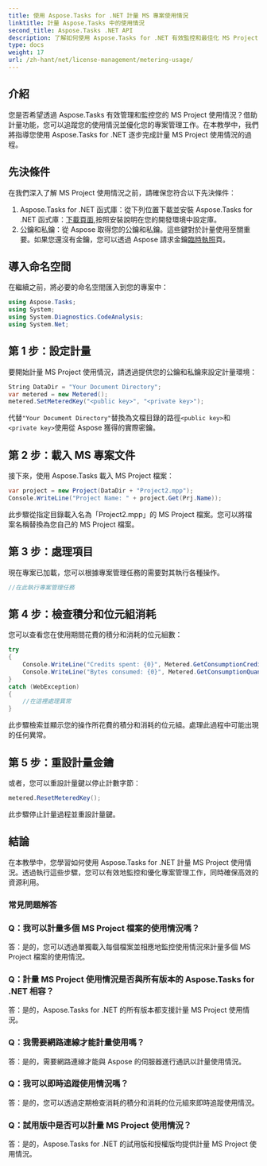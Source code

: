 ```yaml
---
title: 使用 Aspose.Tasks for .NET 計量 MS 專案使用情況
linktitle: 計量 Aspose.Tasks 中的使用情況
second_title: Aspose.Tasks .NET API
description: 了解如何使用 Aspose.Tasks for .NET 有效監控和最佳化 MS Project 使用情況。高效專案管理的逐步指南。
type: docs
weight: 17
url: /zh-hant/net/license-management/metering-usage/
---
```

## 介紹
您是否希望透過 Aspose.Tasks 有效管理和監控您的 MS Project 使用情況？借助計量功能，您可以追蹤您的使用情況並優化您的專案管理工作。在本教學中，我們將指導您使用 Aspose.Tasks for .NET 逐步完成計量 MS Project 使用情況的過程。
## 先決條件
在我們深入了解 MS Project 使用情況之前，請確保您符合以下先決條件：
1.  Aspose.Tasks for .NET 函式庫：從下列位置下載並安裝 Aspose.Tasks for .NET 函式庫：[下載頁面](https://releases.aspose.com/tasks/net/),按照安裝說明在您的開發環境中設定庫。
2. 公鑰和私鑰：從 Aspose 取得您的公鑰和私鑰。這些鍵對於計量使用至關重要。如果您還沒有金鑰，您可以透過 Aspose 請求金鑰[臨時執照](https://purchase.aspose.com/temporary-license/)頁。

## 導入命名空間
在繼續之前，將必要的命名空間匯入到您的專案中：
```csharp
using Aspose.Tasks;
using System;
using System.Diagnostics.CodeAnalysis;
using System.Net;

```
## 第 1 步：設定計量
要開始計量 MS Project 使用情況，請透過提供您的公鑰和私鑰來設定計量環境：
```csharp
String DataDir = "Your Document Directory";
var metered = new Metered();
metered.SetMeteredKey("<public key>", "<private key>");
```
代替`"Your Document Directory"`替換為文檔目錄的路徑`<public key>`和`<private key>`使用從 Aspose 獲得的實際密鑰。
## 第 2 步：載入 MS 專案文件
接下來，使用 Aspose.Tasks 載入 MS Project 檔案：
```csharp
var project = new Project(DataDir + "Project2.mpp");
Console.WriteLine("Project Name: " + project.Get(Prj.Name));
```
此步驟從指定目錄載入名為「Project2.mpp」的 MS Project 檔案。您可以將檔案名稱替換為您自己的 MS Project 檔案。
## 第 3 步：處理項目
現在專案已加載，您可以根據專案管理任務的需要對其執行各種操作。
```csharp
//在此執行專案管理任務
```
## 第 4 步：檢查積分和位元組消耗
您可以查看您在使用期間花費的積分和消耗的位元組數：
```csharp
try
{
    Console.WriteLine("Credits spent: {0}", Metered.GetConsumptionCredit());
    Console.WriteLine("Bytes consumed: {0}", Metered.GetConsumptionQuantity());
}
catch (WebException)
{
    //在這裡處理異常
}
```
此步驟檢索並顯示您的操作所花費的積分和消耗的位元組。處理此過程中可能出現的任何異常。
## 第 5 步：重設計量金鑰
或者，您可以重設計量鍵以停止計數字節：
```csharp
metered.ResetMeteredKey();
```
此步驟停止計量過程並重設計量鍵。

## 結論
在本教學中，您學習如何使用 Aspose.Tasks for .NET 計量 MS Project 使用情況。透過執行這些步驟，您可以有效地監控和優化專案管理工作，同時確保高效的資源利用。
### 常見問題解答
### Q：我可以計量多個 MS Project 檔案的使用情況嗎？
答：是的，您可以透過單獨載入每個檔案並相應地監控使用情況來計量多個 MS Project 檔案的使用情況。
### Q：計量 MS Project 使用情況是否與所有版本的 Aspose.Tasks for .NET 相容？
答：是的，Aspose.Tasks for .NET 的所有版本都支援計量 MS Project 使用情況。
### Q：我需要網路連線才能計量使用嗎？
答：是的，需要網路連線才能與 Aspose 的伺服器進行通訊以計量使用情況。
### Q：我可以即時追蹤使用情況嗎？
答：是的，您可以透過定期檢查消耗的積分和消耗的位元組來即時追蹤使用情況。
### Q：試用版中是否可以計量 MS Project 使用情況？
答：是的，Aspose.Tasks for .NET 的試用版和授權版均提供計量 MS Project 使用情況。